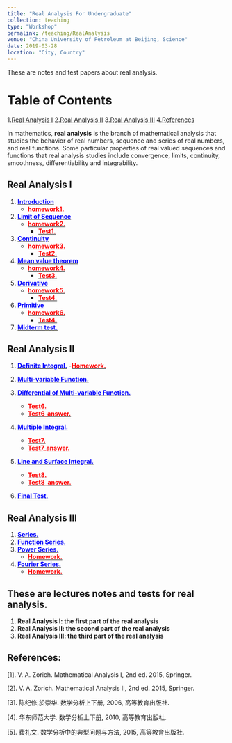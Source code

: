 ```yaml
---
title: "Real Analysis For Undergraduate"
collection: teaching
type: "Workshop"
permalink: /teaching/RealAnalysis
venue: "China University of Petroleum at Beijing, Science"
date: 2019-03-28
location: "City, Country"
---
```

These are notes and test papers about real analysis.

# Table of Contents
1.[Real Analysis I](#analysis1)
2.[Real Analysis II](#analysis2)
3.[Real Analysis III](#analysis3)
4.[References](#references)


In mathematics, **real analysis** is the branch of mathematical analysis that studies 
the behavior of real numbers, sequence and series of real numbers, and real functions.
Some particular properties of real valued sequences and functions that real analysis 
studies include convergence, limits, continuity, smoothness, differentiability and 
integrability.

<a name="analysis1"></a>
## Real Analysis I

1. [<span style="color:blue">**Introduction**</span>](http://wuguoning.github.io/files/analysis/introduction.pdf)
   - [<span style="color:red">**homework1.**</span>](http://wuguoning.github.io/files/analysis/homework1.pdf)
2. [<span style="color:blue">**Limit of Sequence**</span>](http://wuguoning.github.io/files/analysis/limits.pdf)
   - [<span style="color:red">**homework2.**</span>](http://wuguoning.github.io/files/analysis/homework2.pdf)
     - [<span style="color:red">**Test1.**</span>](http://wuguoning.github.io/files/analysis/test1.pdf)
3. [<span style="color:blue">**Continuity**</span>](http://wuguoning.github.io/files/analysis/continuity.pdf)
   - [<span style="color:red">**homework3.**</span>](http://wuguoning.github.io/files/analysis/homework3.pdf)
     - [<span style="color:red">**Test2.**</span>](http://wuguoning.github.io/files/analysis/test2.pdf)
4. [<span style="color:blue">**Mean value theorem**</span>](http://wuguoning.github.io/files/analysis/meanvalue.pdf)
   - [<span style="color:red">**homework4.**</span>](http://wuguoning.github.io/files/analysis/homework4.pdf)
     - [<span style="color:red">**Test3.**</span>](http://wuguoning.github.io/files/analysis/test3.pdf)
5. [<span style="color:blue">**Derivative**</span>](http://wuguoning.github.io/files/analysis/derivative.pdf)
   - [<span style="color:red">**homework5.**</span>](http://wuguoning.github.io/files/analysis/homework5.pdf)
     - [<span style="color:red">**Test4.**</span>](http://wuguoning.github.io/files/analysis/test4.pdf)
6. [<span style="color:blue">**Primitive**</span>](http://wuguoning.github.io/files/analysis/primitive.pdf)
   - [<span style="color:red">**homework6.**</span>](http://wuguoning.github.io/files/analysis/primitive_homework.pdf) 
     - [<span style="color:red">**Test4.**</span>](http://wuguoning.github.io/files/analysis/test4.pdf)
7. [<span style="color:blue">**Midterm test.**</span>](http://wuguoning.github.io/files/analysis/midtermtest18-19-1.pdf)


<a name="analysis2"></a>
## Real Analysis II
1. [<span style="color:blue">**Definite Integral.**</span>](http://wuguoning.github.io/files/analysis/integral.pdf)
   -[<span style="color:red">**Homework.**</span>](http://wuguoning.github.io/files/analysis/integral_homework.pdf)

2. [<span style="color:blue">**Multi-variable Function.**</span>](http://wuguoning.github.io/files/analysis/mul_var_fun.pdf)
3. [<span style="color:blue">**Differential of Multi-variable Function.**</span>](http://wuguoning.github.io/files/analysis/diff_multi_var.pdf)
    * [<span style="color:red">**Test6.**</span>](http://wuguoning.github.io/files/analysis/test6.pdf)
    * [<span style="color:red">**Test6_answer.**</span>](http://wuguoning.github.io/files/analysis/mulvar_diff_test_ans.pdf)
4. [<span style="color:blue">**Multiple Integral.**</span>](http://wuguoning.github.io/files/analysis/mul_int.pdf)
    * [<span style="color:red">**Test7.**</span>](http://wuguoning.github.io/files/analysis/mul_int_test.pdf)
    * [<span style="color:red">**Test7_answer.**</span>](http://wuguoning.github.io/files/analysis/mulvar_int_test_ans.pdf)
5. [<span style="color:blue">**Line and Surface Integral.**</span>](http://wuguoning.github.io/analysis/files/line_and_surface.pdf)
    * [<span style="color:red">**Test8.**</span>](http://wuguoning.github.io/files/analysis/line_surface_int_test.pdf)
    * [<span style="color:red">**Test8_answer.**</span>](http://wuguoning.github.io/files/analysis/lineSurface_test_ans.pdf)
6. [<span style="color:blue">**Final Test.**</span>](http://wuguoning.github.io/files/analysis/2018-2019-2-final-test-and-ans.pdf)

<a name="analysis3"></a>
## Real Analysis III
1. [<span style="color:blue">**Series.**</span>](http://wuguoning.github.io/files/analysis/series.pdf)
2. [<span style="color:blue">**Function Series.**</span>](http://wuguoning.github.io/files/analysis/function_series.pdf)
3. [<span style="color:blue">**Power Series.**</span>](http://wuguoning.github.io/files/analysis/powerSeries.pdf)
    * [<span style="color:red">**Homework.**</span>](http://wuguoning.github.io/files/analysis/homework_power_series.pdf)
4. [<span style="color:blue">**Fourier Series.**</span>](http://wuguoning.github.io/files/analysis/fourierSeries.pdf)
    * [<span style="color:red">**Homework.**</span>](http://wuguoning.github.io/files/analysis/homework_fourier_series.pdf)


## These are lectures notes and tests for real analysis.
  1. **Real Analysis I: the first part of the real analysis**
  2. **Real Analysis II: the second part of the real analysis**
  3. **Real Analysis III: the third part of the real analysis**


<a name="analysis3"></a>
## References:
  [1]. V. A. Zorich. Mathematical Analysis I, 2nd ed. 2015, Springer.

  [2]. V. A. Zorich. Mathematical Analysis II, 2nd ed. 2015, Springer.

  [3]. 陈纪修,於崇华. 数学分析上下册, 2006, 高等教育出版社.

  [4]. 华东师范大学. 数学分析上下册, 2010, 高等教育出版社.

  [5]. 裴礼文. 数学分析中的典型问题与方法, 2015, 高等教育出版社.
